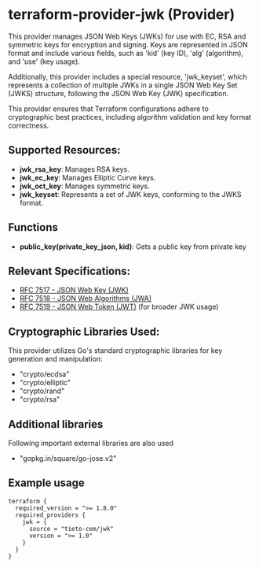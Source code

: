 # terraform-provider-jwk (Provider)

This provider manages JSON Web Keys (JWKs) for use with EC, RSA and symmetric keys for encryption and signing.
Keys are represented in JSON format and include various fields, such as 'kid' (key ID), 'alg' (algorithm), 
and 'use' (key usage). 

Additionally, this provider includes a special resource, 'jwk_keyset', which represents a collection of multiple 
JWKs in a single JSON Web Key Set (JWKS) structure, following the JSON Web Key (JWK) specification.

This provider ensures that Terraform configurations adhere to cryptographic best practices, including algorithm validation 
and key format correctness.

## Supported Resources:
- **jwk_rsa_key**: Manages RSA keys.
- **jwk_ec_key**: Manages Elliptic Curve keys.
- **jwk_oct_key**: Manages symmetric keys.
- **jwk_keyset**: Represents a set of JWK keys, conforming to the JWKS format.

## Functions
- **public_key(private_key_json, kid)**: Gets a public key from private key

## Relevant Specifications:
- [RFC 7517 - JSON Web Key (JWK)](https://datatracker.ietf.org/doc/html/rfc7517)
- [RFC 7518 - JSON Web Algorithms (JWA)](https://datatracker.ietf.org/doc/html/rfc7518)
- [RFC 7519 - JSON Web Token (JWT)](https://datatracker.ietf.org/doc/html/rfc7519) (for broader JWK usage)

## Cryptographic Libraries Used:
This provider utilizes Go's standard cryptographic libraries for key generation and manipulation:
- "crypto/ecdsa"
- "crypto/elliptic"
- "crypto/rand"
- "crypto/rsa"

## Additional libraries
Following important external libraries are also used
- "gopkg.in/square/go-jose.v2"

## Example usage

```hcl
terraform {
  required_version = ">= 1.8.0"
  required_providers {
    jwk = {
      source = "tieto-cem/jwk"
      version = ">= 1.0"
    }
  }
}
```